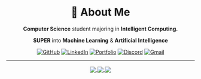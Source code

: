 <div align="center">

# 👾 About Me

**Computer Science** student majoring in **Intelligent Computing.**

**SUPER** into **Machine Learning** & **Artificial Intelligence**

<div align="center">

[![GitHub](https://go-skill-icons.vercel.app/api/icons?i=github "Visit my GitHub repositories")](https://github.com/danishayman?tab=repositories)
[![LinkedIn](https://go-skill-icons.vercel.app/api/icons?i=linkedin "Connect with me on LinkedIn")](https://linkedin.com/in/danishayman)
[![Portfolio](https://danishaiman.com/favicon.ico "View my portfolio")](https://danishaiman.com)
[![Discord](https://go-skill-icons.vercel.app/api/icons?i=discord "Contact me on Discord")](https://discordapp.com/users/464037891400794123)
[![Gmail](https://go-skill-icons.vercel.app/api/icons?i=gmail "Send me an email")](mailto:danishaiman3b@gmail.com)

---


<div align="center"> 
  <a href="">
    <img align="center" src="https://github-readme-stats.vercel.app/api?username=danishayman&show_icons=true&include_all_commits=true&count_private=true&line_height=40&title_color=FF3C3C&icon_color=AA3333&text_color=FFFFFF&bg_color=000000" />
  </a>
  <a href="">
    <img align="center" src="https://github-readme-stats.vercel.app/api/top-langs/?username=danishayman&line_height=40&hide=css&title_color=FF3C3C&text_color=FFFFFF&bg_color=000000"/>
  </a>
<a href="">
    <img align="center" src="https://nirzak-streak-stats.vercel.app/?user=danishayman&theme=radical&hide_border=false&background=000000&ring=4A102A&fire=C5172E&currStreakLabel=FF3C3C&currStreakNum=FFFFFF&sideNums=FFFFFF&sideLabels=FF3C3C&dates=FFFFFF"/>
  </a>
</div>
